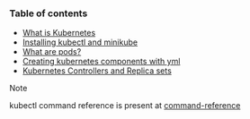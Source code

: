 ### Table of contents

-  [What is Kubernetes](01-What-is-Kubernetes.md)
- [Installing kubectl and minikube](02-Installation.md)
- [What are pods?](03-pods.md)
- [Creating kubernetes components with yml](04-Yaml_in_kubernetes.md)
- [Kubernetes Controllers and Replica sets](05-kubernetes-controllers-replicasets.md)

>[!Note]
> kubectl command reference is present at [command-reference](kubectl-commands.md)

